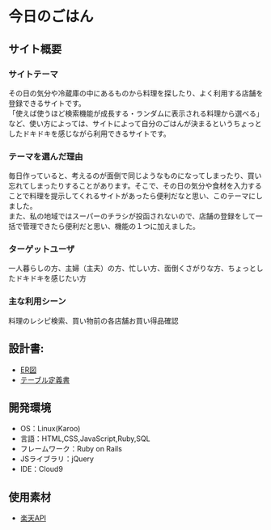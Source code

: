 # 今日のごはん

## サイト概要
### サイトテーマ
その日の気分や冷蔵庫の中にあるものから料理を探したり、よく利用する店舗を登録できるサイトです。<br />
「使えば使うほど検索機能が成長する・ランダムに表示される料理から選べる」など、使い方によっては、サイトによって自分のごはんが決まるというちょっとしたドキドキを感じながら利用できるサイトです。


### テーマを選んだ理由
毎日作っていると、考えるのが面倒で同じようなものになってしまったり、買い忘れてしまったりすることがあります。そこで、その日の気分や食材を入力することで料理を提示してくれるサイトがあったら便利だなと思い、このテーマにしました。<br />
また、私の地域ではスーパーのチラシが投函されないので、店舗の登録をして一括で管理できたら便利だと思い、機能の１つに加えました。


### ターゲットユーザ
一人暮らしの方、主婦（主夫）の方、忙しい方、面倒くさがりな方、ちょっとしたドキドキを感じたい方


### 主な利用シーン
料理のレシピ検索、買い物前の各店舗お買い得品確認


## 設計書:
- [ER図](https://app.diagrams.net/#G1Fjtm5Pmfjdzgp9NOW0pnZ4SGD0bBt0SP)
- [テーブル定義書](https://docs.google.com/spreadsheets/d/1-loYbkYVrkOSc51tIsD7BBCKKmqIAsYK0ijbBkGNcNY/edit?usp=sharing)


## 開発環境
- OS：Linux(Karoo)
- 言語：HTML,CSS,JavaScript,Ruby,SQL
- フレームワーク：Ruby on Rails
- JSライブラリ：jQuery
- IDE：Cloud9

## 使用素材
- [楽天API](https://webservice.rakuten.co.jp/documentation/recipe-category-ranking)